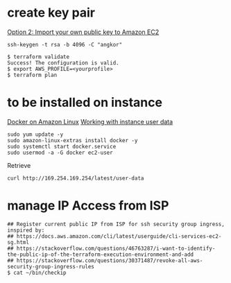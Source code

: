 # create key pair

[Option 2: Import your own public key to Amazon EC2](https://docs.aws.amazon.com/AWSEC2/latest/UserGuide/ec2-key-pairs.html)
```
ssh-keygen -t rsa -b 4096 -C "angkor"
```
```
$ terraform validate
Success! The configuration is valid.
$ export AWS_PROFILE=<yourprofile>
$ terraform plan
```

# to be installed on instance
[Docker on Amazon Linux](https://docs.aws.amazon.com/AmazonECS/latest/developerguide/docker-basics.html)
[Working with instance user data](https://docs.aws.amazon.com/AWSEC2/latest/UserGuide/instancedata-add-user-data.html)
```
sudo yum update -y
sudo amazon-linux-extras install docker -y
sudo systemctl start docker.service
sudo usermod -a -G docker ec2-user
```
Retrieve
```
curl http://169.254.169.254/latest/user-data
```


# manage IP Access from ISP
```
## Register current public IP from ISP for ssh security group ingress, inspired by:
## https://docs.aws.amazon.com/cli/latest/userguide/cli-services-ec2-sg.html
## https://stackoverflow.com/questions/46763287/i-want-to-identify-the-public-ip-of-the-terraform-execution-environment-and-add
## https://stackoverflow.com/questions/30371487/revoke-all-aws-security-group-ingress-rules
$ cat ~/bin/checkip
```
